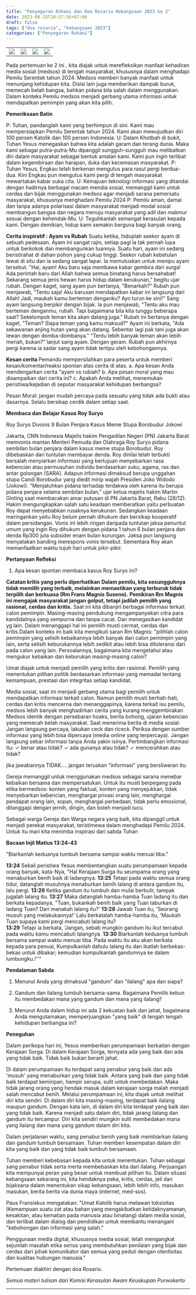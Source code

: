```yaml
---
title: "Penyegaran Rohani dan Doa Rosario Kebangsaan 2023 ke 2"
date: 2023-08-25T20:57:56+07:00
draft: false
tags: ["doa rosario", "kebangsaan 2023"]
categories: ["Penyegaran Rohani"]
---
```

| | | | |
|---|---|---|---|
| ![](/img/bangsa25agt23.jpg) | ![](/img/bangsa25agt231.jpg) | ![](/img/bangsa25agt232.jpg) | ![](/img/bangsa25agt233.jpg) |

Pada pertemuan ke 2 ini , kita diajak untuk merefleksikan manfaat kehadiran media sosial (medsos) di tengah masyarakat, khususnya dalam menghadapi Pemilu Serentak tahun 2024. Medsos memberi banyak manfaat untuk menunjang kehidupan kita. Disisi lain juga memberikan dampak buruk, memecah belah bangsa, bahkan pidana bila salah dalam menggunakan. Dalam konteks Pemilu medsos menjadi gerbang utama informasi untuk mendapatkan pemimpin yang akan kita pilih. 
 
**Pemeriksaan Batin**

P: Tuhan, pandanglah kami yang berhimpun di sini. Kami mau mempersiapkan Pemilu Serentak tahun 2024. Kami akan mewujudkan diri 100 persen Katolik dan 100 persen Indonesia. 
U: Dalam Khotbah di bukit, Tuhan Yesus menegaskan bahwa kita adalah garam dan terang dunia. Maka kami sebagai putra-putra-Mu dipanggil sungguh-sungguh mau melibatkan diri dalam masyarakat sebagai bentuk amalan kami. Kami pun ingin terlibat dalam kegembiraan dan harapan, duka dan kecemasan masyarakat. 
P: Tuhan Yesus, Engkau telah berkenan mengutus para rasul pergi berdua-dua. Kini Engkau pun mengutus kami pergi di tengah masyarakat mewartakan kabar suka cita. 
U: Kemajuan teknologi informasi yang ditandai dengan hadirnya berbagai macam mendia sosial, memanggil kami untuk cerdas dan bijak menggunakan medsos agar menjadi sarana pemersatu masyarakat, khususnya menghadani Pemilu 2024 
P: Pemilu aman, damai dan tanpa adanya polarisasi dalam masyarakat menjadi modal sosial membangun bangsa dan negara menuju masyarakat yang adil dan makmur sesuai dengan kehendak-Mu. 
U: Teguhkanlah semangat kerasulan kepada kami. Dengan demikian, hidup kami semakin berguna bagi banyak orang.

**Cerita inspiratif : Ayam vs Rubah** 
Suatu ketika, hiduplah seekor ayam di sebuah pedesaan. Ayam ini sangat rajin, setiap pagi ia tak pernah lupa untuk berkokok dan membangunkan tuannya. 
Suatu hari, ayam ini sedang beristirahat di dahan pohon yang cukup tinggi. Seekor rubah kebetulan lewat di situ dan ia sedang sangat lapar. Ia memutuskan untuk menipu ayam tersebut. 
"Hai, ayam! Aku baru saja membawa kabar gembira dari surga! Ada perintah baru dari Allah bahwa semua binatang harus bersahabat! Sekarang semua jenis hewan harus hidup dalam kerukunan," begitu ujar rubah. 
Dengan kaget, sang ayam pun bertanya, "Benarkah?" Rubah pun menjawab, "Tentu saja! Aku barusan mendapatkan kabar ini langsung dari Allah! Jadi, maukah kamu berteman denganku? Ayo turun ke sini!" 
Sang ayam langsung berpikir dengan bijak. Ia pun menjawab, "Tentu aku mau berteman denganmu, rubah. Tapi bagaimana bila kita tunggu beberapa saat? Sekelompok teman kita akan datang juga." Rubah ini bertanya dengan kaget, "Teman? Siapa teman yang kamu maksud?" 
Ayam ini berkata, "Ada sekawanan anjing hutan yang akan datang. Sebentar lagi pak tani juga akan lewan dengan domba-dombanya." "Tentu lebih banyak teman akan lebih meriah, bukan?" lanjut sang ayam. Dengan geram. Rubah pun akhirnya pergi karena ia sadar sang ayam tidak tertipu oleh kebohongannya. 

**Kesan cerita** 
Pemandu mempersilahkan para peserta untuk memberi kesan/komentar/reaksi spontan atas cerita di atas. 
a. Apa kesan Anda mendengarkan cerita "ayam vs rubiah? 
b. Apa pesan moral yang mau disampaikan dari cerita ini? 
c. Apakah Anda melihat, menemukan peristiwa/kejadian di seputar masyarakat kehidupan berbangsa? 
 
Pesan Moral: jangan mudah percaya pada sesuatu yang tidak ada bukti atau dasarnya. Selalu bersikap cerdik dalam setiap saat. 
 
**Membaca dan Belajar Kasus Roy Suryo** 
 
Roy Suryo Divonis 9 Bulan Penjara Kasus Meme Stupa Borobudur Jokowi 
 
Jakarta, CNN Indonesia Majelis hakim Pengadilan Negeri (PN) Jakarta Barat memvonis mantan Menteri Pemuda dan Olahraga Roy Suryo pidana sembilan bulan penjara dalam kasus meme stupa Borobudur. Roy dibebaskan dari tuntutan membayar denda. Roy dinilai telah terbukti bersalah menyiarkan informasi yang bertujuan menyebarkan rasa kebencian atau permusuhan individu berdasarkan suku, agama, ras dan antar golongan (SARA). 
Adapun informasi dimaksud berupa unggahan stupa Candi Borobudur yang diedit mirip wajah Presiden Joko Widodo (Jokowi). "Menjatuhkan pidana terhadap terdakwa oleh karena itu berupa pidana penjara selama sembilan bulan," ujar ketua majelis hakim Martin Ginting saat membacakan amar putusan di PN Jakarta Barat, Rabu (28/12). 
Hakim mengungkapkan salah satu keadaan memberatkan yaitu perbuatan Roy dapat menyebabkan rusaknya kerukunan. Sedangkan keadaan meringankan yaitu Roy belum pernah dihukum dan bersikap kooperatif dalam persidangan. 
Vonis ini lebih ringan daripada tuntutan jaksa penuntut umum yang ingin Roy dihukum dengan pidana 1 tahun 6 bulan penjara dan denda Rp300 juta subsider enam bulan kurungan. 
Jaksa pun langsung menyatakan banding merespons vonis tersebut. Sementara Roy akan memanfaatkan waktu tujuh hari untuk pikir-pikir. 
 
**Pertanyaan Refleksi** 
1. Apa kesan spontan membaca kasus Roy Suryo ini? 

**Catatan kritis yang perlu diperhatikan** 
**Dalam pemilu, kita sesungguhnya tidak memilih yang terbaik, melainkan memastikan yang terburuk tidak terpilih dan berkuasa (Rm Frans Magnis Suseno).** 
**Pemikiran Rm Magnis ini mengajak masyarakat jangan golput, tetapi jadilah pemilih yang rasional, cerdas dan kritis.** 
Saat ini kita dibanjiri berbagai informasi terkait calon pemimpin. Masing-masing pendukung mengampanyekan citra para kandidatnya yang sempurna dan tanpa cacat. Dan menegasikan kandidat yg lain. Dalam menanggapi hal ini pemilih musti cermat, cerdas dan kritis.Dalam konteks ini baik kita mengikuti saran Rm Magnis: "pilihlah calon pemimpin yang selisih kebaikannya lebih banyak dari calon pemimpin yang lain, serta selisih keburukannya lebih sedikit atau lebih bisa ditoleransi dari pada calon yang lain. Persoalannya, bagaimana kita mengetahui atau mengukur kebaikan dan keburukan masing-masing calon?

Umat diajak untuk menjadi pemilih yang kritis dan rasional. Pemilih yang menentukan pilihan politik berdasarkan informasi yang memadai tentang kemampuan, prestasi dan integritas setiap kandidat.

Media sosial, saat ini menjadi gerbang utama bagi pemilih untuk mendapatkan informasi terkait calon. Namun pemilih musti berhati-hati, cerdas dan kritis mencerna dan menanggapinya, karena terkait isu pemilu, medsos lebih banyak menghadirkan cerita yang kurang menggembirakan Medsos identik dengan persebaran hoaks, berita bohong, ujaran kebencian yang memecah belah masyarakat. 
Saat menerima berita di media sosial: Jangan langsung percaya, lakukan ceck dan riceck. Periksa dengan sumber informasi yang lebih bisa dipercaya (media online yang terpercaya). Jangan langsung sebar informasi tanpa Anda yakin isinya. 
Pertimbangkan informasi itu: 
✓ benar atau tidak? 
✓ ada gunanya atau tidak? 
✓ mencerahkan atau tidak?

jika jawabannya TIDAK.... jangan teruskan "informasi" yang bersliweran itu.

Gereja memanggil untuk menggunakan medsos sebagai sarana menebar kebaikan bersama dan mempersatukan. Untuk itu musti berpegang pada etika bermedsos: konten yang faktual, konten yang menyejukkan, tidak menyebarkan kebencian, menghargai privasi orang lain, menghargai pendapat orang lain, sopan, menghargai perbedaan, tidak perlu emosional, ditanggapi dengan jernih, dingin, dan boleh menjadi lucu.

Sebagai warga Gereja dan Warga negara yang baik, kita dipanggil untuk menjadi perekat masyarakat, teristimewa dalam menghadapi Pemilu 2024. Untuk itu mari kita menimba inspirasi dari sabda Tuhan

**Bacaan Injil Matius 13:24-43**

"Biarkanlah keduanya tumbuh bersama sampai waktu menuai tiba."

**13:24** Sekali peristiwa Yesus membentangkan suatu perumpamaan kepada orang banyak, kata-Nya, "Hal Kerajaan Surga itu seumpama orang yang menaburkan benih baik di ladangnya. 
**13:25** Tetapi pada waktu semua orang tidur, datanglah musuhnya menaburkan benih lalang di antara gandum itu, lalu pergi. 
**13:26** Ketika gandum itu tumbuh dan mulai berbulir, tampak jugalah lalang itu. 
**13:27** Maka datanglah hamba-hamba Tuan ladang itu dan berkata kepadanya, "Tuan, bukankah benih baik yang Tuan taburkan di ladang Tuan? Dari manakah lalang itu?' 
**13:28** Jawab Tuan itu, 'Seorang musuh yang melakukannya!' Lalu berkatalah hamba-hamba itu, 'Maukah Tuan supaya kami pergi mencabuti lalang itu?  
**13:29** Tetapi ia berkata, 'Jangan, sebab mungkin gandum itu ikut tercabut pada waktu kamu mencabuti lalangnya. 
**13:30** Biarkanlah keduanya tumbuh bersama sampai waktu menuai tiba. Pada waktu itu aku akan berkata kepada para penuai, Kumpulkanlah dahulu lalang itu dan ikatlah berbekas-bekas untuk dibakar; kemudian kumpulkanlah gandumnya ke dalam lumbungku.!''"

**Pendalaman Sabda** 

1.  Menurut Anda yang dimaksud "gandum" dan "ilalang" apa dan siapa? 

2.  Gandum dan ilalang tumbuh bersama-sama. Bagaimana Pemilik kebun itu membedakan mana yang gandum dan mana yang ilalang? 

3.  Menurut Anda dalam hidup ini ada 2 kekuatan baik dan jahat, bagaimana Anda mengutamakan, memperjuangkan "yang baik" di tengah tengah kehidupan berbangsa ini? 

**Peneguhan**

Dalam perikopa hari ini, Yesus memberikan perumpamaan berkaitan dengan Kerajaan Sorga. Di dalam Kerajaan Sorga, ternyata ada yang baik dan ada yang tidak baik. Tidak baik bukan berarti jahat.

Di dalam perumpamaan itu terdapat sang penabur yang baik dan ada 'musuh' yang menaburkan yang tidak baik. Antara yang baik dan yang tidak baik terdapat kemiripan, hampir serupa, sulit untuk membedakan. Maka tidak jarang orang yang hendak masuk dalam kerajaan sorga malah menjadi salah mencabut benih. Melalui perumpamaan ini, kita diajak untuk melihat diri kita sendiri. Di dalam diri kita masing-masing, terdapat baik ilalang maupun gandum. Dengan kata lain, di dalam diri kita terdapat yang baik dan yang tidak baik. Karena menjadi satu dalam diri, tidak jarang ilalang dan gandum itu tercampur. Diri kita sendiri mungkin sulit membedakan mana yang ilalang dan mana yang gandum dalam diri kita.

Dalam perjalanan waktu, sang penabur benih yang baik membiarkan ilalang dan gandum tumbuh bersamaan. Tuhan memberi kesempatan dalam diri kita yang baik dan yang tidak baik tumbuh bersamaan.

Tuhan memberi kebebasan kepada kita untuk menentukan. Tuhan sebagai sang penabur tidak serta merta membebaskan kita dari ilalang. Perjuangan kita mempunyai peran yang besar untuk membuat pilihan itu. Dalam situasi kebangsaan sekarang ini, kita hendaknya peka, kritis, cerdas, jeli dan bijaksana dalam menentukan sikap kebangsaan, lebih lebih info, masukan masukan, berita berita via dunia maya (internet, med-sos).

Paus Fransiskus mengatakan: "Umat Katolik harus melawan toksisitas (Kemampuan suatu zat atau bahan yang mengakibatkan ketidaknyamanan, kesakitan, atau kematian pada manusia atau binatang) dalam media sosial, dan terlibat dalam dialog dan pendidikan untuk membantu menangani "kebohongan dan informasi yang salah."

Penggunaan media digital, khususnya media sosial, telah mengangkat sejumlah masalah etika serius yang membutuhkan penilaian yang bijak dan cerdas dari pihak komunikator dan semua yang peduli dengan otentisitas dan kualitas hubungan manusia."

Pertemuan diakhiri dengan doa Rosario.

*Semua materi tulisan dari Komisi Kerasulan Awam Keuskupan Purwokerto*

------------------------------------------------------------------------